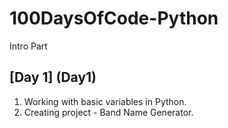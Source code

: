 # 100DaysOfCode-Python

Intro Part

## [Day 1] (Day1)
1. Working with basic variables in Python.
2. Creating project - Band Name Generator.

